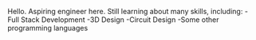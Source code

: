Hello.
Aspiring engineer here. Still learning about many skills, including:
-Full Stack Development
-3D Design
-Circuit Design
-Some other programming languages

